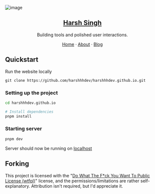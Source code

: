 ![image](https://harshsingh.xyz/banner.png)

<p align="center">
  <a href="https://harshsingh.xyz/">
    <h2 align="center">Harsh Singh</h2>
  </a>
</p>
<p align="center">Building tools and polished user interactions.</p>
<p align="center">
  <a href="https://harshsingh.xyz">Home</a>
    ·
  <a href="https://harshsingh.xyz/about">About</a>
    ·
  <a href="https://harshsingh.xyz/blog">Blog</a>
</p>

## Quickstart

Run the website locally

```
git clone https://github.com/harshhhdev/harshhhdev.github.io.git
```

### Setting up the project

```bash
cd harshhhdev.github.io

# Install dependencies
pnpm install
```

### Starting server

```bash
pnpm dev
```

Server should now be running on [localhost](https://localhost:3000)

## Forking

This project is licensed with the "[Do What The F*ck You Want To Public License (wtfpl)](https://choosealicense.com/licenses/wtfpl/)" license, and the permissions/limitations are rather self-explanatory. Attribution isn't required, but I'd appreciate it.
